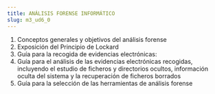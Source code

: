 ```yaml
---
title: ANÁLISIS FORENSE INFORMÁTICO
slug: m3_ud6_0
---
```


1. Conceptos generales y objetivos del análisis forense
2. Exposición del Principio de Lockard
3. Guía para la recogida de evidencias electrónicas:
4. Guía para el análisis de las evidencias electrónicas recogidas, incluyendo el estudio de ficheros y directorios ocultos, información oculta del sistema y la recuperación de ficheros borrados
5. Guía para la selección de las herramientas de análisis forense